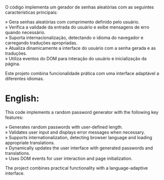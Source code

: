 O código implementa um gerador de senhas aleatórias com as seguintes características principais:  

» Gera senhas aleatórias com comprimento definido pelo usuário.  
» Verifica a validade da entrada do usuário e exibe mensagens de erro quando necessário.  
» Suporta internacionalização, detectando o idioma do navegador e carregando traduções apropriadas.  
» Atualiza dinamicamente a interface do usuário com a senha gerada e as traduções.  
» Utiliza eventos do DOM para interação do usuário e inicialização da página.  

Este projeto combina funcionalidade prática com uma interface adaptável a diferentes idiomas.  

# English:  

This code implements a random password generator with the following key features:  

» Generates random passwords with user-defined length.  
» Validates user input and displays error messages when necessary.  
» Supports internationalization, detecting browser language and loading appropriate translations.  
» Dynamically updates the user interface with generated passwords and translations.  
» Uses DOM events for user interaction and page initialization.  

The project combines practical functionality with a language-adaptive interface.  

